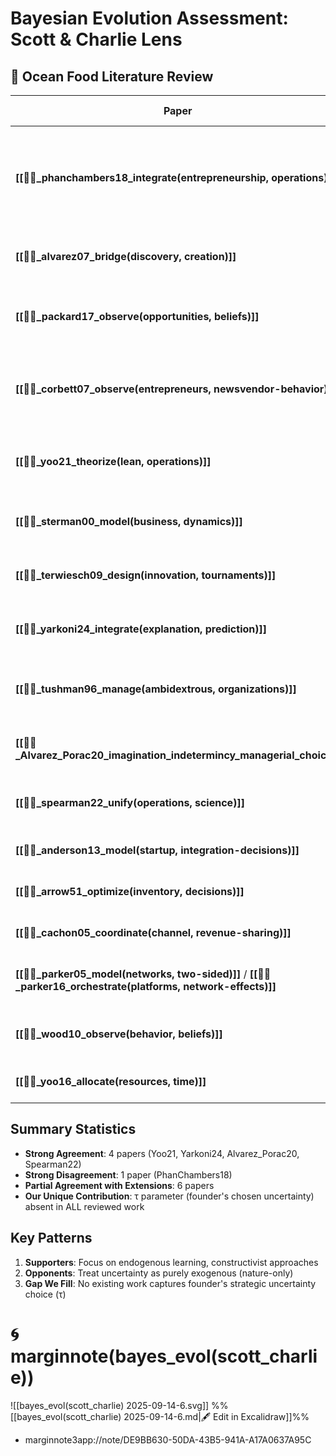 # Bayesian Evolution Assessment: Scott & Charlie Lens
## 🐙 Ocean Food Literature Review

| Paper                                                                                                            | Core Concept                                         | 🟢 AGREE                                              | 🔴 DISAGREE                                                                | 🔵 Our Extension                                         |
| ---------------------------------------------------------------------------------------------------------------- | ---------------------------------------------------- | ----------------------------------------------------- | -------------------------------------------------------------------------- | -------------------------------------------------------- |
| **[[📜🐙_phanchambers18_integrate(entrepreneurship, operations)]]**                                              | Unknown unknowns as purely exogenous uncertainty     | -                                                     | **Strongly disagree**: Ignores founder's ability to choose ignorance (τ→0) | We endogenize uncertainty through founder's τ choice     |
| **[[📜🐙_alvarez07_bridge(discovery, creation)]]**                                                               | Discovery vs Creation theory dichotomy               | Identifies key tension in field                       | Too static, lacks dynamic mechanism                                        | Our φ operationalizes what they leave abstract           |
| **[[📜🐙_packard17_observe(opportunities, beliefs)]]**                                                           | Transform unmeasurable uncertainty into measurable   | Uncertainty transformation is key                     | Misses founder's active role                                               | We add digestion cost C explaining selective measurement |
| **[[📜🐙_corbett07_observe(entrepreneurs, newsvendor-behavior)]]**                                               | Entrepreneurs follow newsvendor with behavioral mods | Risk-seeking in losses confirms our model             | Needs formal framework                                                     | Their behavior maps to our τ adjustments                 |
| **[[📜🐙_yoo21_theorize(lean, operations)]]**                                                                    | Build-test-learn cycle with endogenous learning      | **Strongly agree**: Direct support for endogenization | -                                                                          | Validates our reparameterization sequence                |
| **[[📜🐙_sterman00_model(business, dynamics)]]**                                                                 | Endogenous feedback loops in systems                 | Endogeneity focus aligns                              | Deterministic, misses stochastic τ                                         | We add conscious uncertainty choice                      |
| **[[📜🐙_terwiesch09_design(innovation, tournaments)]]**                                                         | Tournament design to optimize innovation             | Shows how to engineer n                               | Ignores founder's τ response                                               | Missing second-order effects                             |
| **[[📜🐙_yarkoni24_integrate(explanation, prediction)]]**                                                        | 2×2 framework for integrative modeling               | **Philosophical alignment** with bridge goal          | -                                                                          | Their epistemic modesty = our rational ignorance         |
| **[[📜🐙_tushman96_manage(ambidextrous, organizations)]]**                                                       | Ambidexterity for incremental + revolutionary change | Success syndrome = learning trap                      | Lacks mathematical formalization                                           | We formalize their qualitative insights                  |
| **[[📜🐙_Alvarez_Porac20_imagination_indetermincy_managerial_choice]]**                                          | Constructivist uncertainty as foreground             | **Deep agreement**: Calls for what we deliver         | -                                                                          | Our τ operationalizes "fundamental uncertainty"          |
| **[[📜🐙_spearman22_unify(operations, science)]]**                                                               | Need for descriptive science of operations           | Methodological alignment                              | Different focus (variability vs uncertainty)                               | Both seek to unify fragmented approaches                 |
| **[[📜🐅_anderson13_model(startup, integration-decisions)]]**                                                    | Integration decisions in startups                    | -                                                     | -                                                                          | *File needs review*                                      |
| **[[📜🐅_arrow51_optimize(inventory, decisions)]]**                                                              | Classic inventory optimization                       | Foundation for operations thinking                    | Static, no learning                                                        | We add dynamic updating                                  |
| **[[📜🐙_cachon05_coordinate(channel, revenue-sharing)]]**                                                       | Revenue sharing in supply chains                     | Coordination mechanisms useful                        | -                                                                          | Could extend to promise coordination                     |
| **[[📜🐙_parker05_model(networks, two-sided)]]** / **[[📜🐙_parker16_orchestrate(platforms, network-effects)]]** | Two-sided markets and network effects                | Network thinking important                            | -                                                                          | τ could vary by network position                         |
| **[[📜🐙_wood10_observe(behavior, beliefs)]]**                                                                   | Behavioral observations of entrepreneurs             | -                                                     | -                                                                          | *File needs full review*                                 |
| **[[📜🐙_yoo16_allocate(resources, time)]]**                                                                     | Resource allocation over time                        | -                                                     | -                                                                          | *File needs full review*                                 |

## Summary Statistics
- **Strong Agreement**: 4 papers (Yoo21, Yarkoni24, Alvarez_Porac20, Spearman22)
- **Strong Disagreement**: 1 paper (PhanChambers18)
- **Partial Agreement with Extensions**: 6 papers
- **Our Unique Contribution**: τ parameter (founder's chosen uncertainty) absent in ALL reviewed work

## Key Patterns
1. **Supporters**: Focus on endogenous learning, constructivist approaches
2. **Opponents**: Treat uncertainty as purely exogenous (nature-only)
3. **Gap We Fill**: No existing work captures founder's strategic uncertainty choice (τ)

# 🌀marginnote(bayes_evol(scott_charlie)) 


![[bayes_evol(scott_charlie) 2025-09-14-6.svg]]
%%[[bayes_evol(scott_charlie) 2025-09-14-6.md|🖋 Edit in Excalidraw]]%%
- marginnote3app://note/DE9BB630-50DA-43B5-941A-A17A0637A95C

